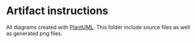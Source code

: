 # Artifact instructions

All diagrams created with [PlantUML](https://plantuml.com/).
This folder include source files as well as generated png files.